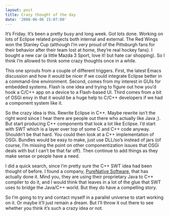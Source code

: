 ```yaml
---
layout: post
title: Crazy thought of the day
date: '2008-06-06 15:07:00'
---
```



It’s Friday. It’s been a pretty busy and long week. Got lots done. Working on lots of Eclipse related projects both internal and external. The Red Wings won the Stanley Cup (although I’m very proud of the Pittsburgh fans for their behavior after their team lost at home, they’re real hockey fans). I bought a new car (a little Mazda 3 Sport, love it! but hate car shopping). So I think I’m allowed to think some crazy thoughts once in a while.

This one sprouts from a couple of different triggers. First, the latest Emacs discussion and how it would be nicer if we could integrate Eclipse better in a command-line environment. Second, comes from my interest in GUIs for embedded systems. Flash is one idea and trying to figure out how you’d hook a C/C++ app on a device to a Flash-based UI. Third comes from a bit of OSGi envy in that it would be a huge help to C/C++ developers if we had a component system like it.

So the crazy idea is this. Rewrite Eclipse in C++. Maybe rewrite isn’t the right word since I hear there are people out there who actually like Java ;). But start producing C++ components that look a lot like Eclipse. I’d start with SWT which is a layer over top of some C and C++ code anyway. Shouldn’t be that hard. You could then look at a C++ implementation of OSGi. Bundles would be easy to make, just use DLL/so’s instead of jars (of course, I’m missing the point on other componentization issues that OSGi deals with but I can’t be that far off). Then continue to add things as they make sense or people have a need.

I did a quick search, since I’m pretty sure the C++ SWT idea had been thought of before. I found a company, [PureNative Software](http://www.pure-native.com/), that has actually done it. Mind you, they are using their proprietary Java to C++ compiler to do it, and I would think that leaves in a lot of the glue that SWT uses to bridge the Java/C++ world. But they do have a compelling story.

So I’m going to try and contact myself in a parallel universe to start working on it. Or maybe it’ll just remain a dream. But I’ll throw it out there to see whether you think it’s such a crazy idea or not.


